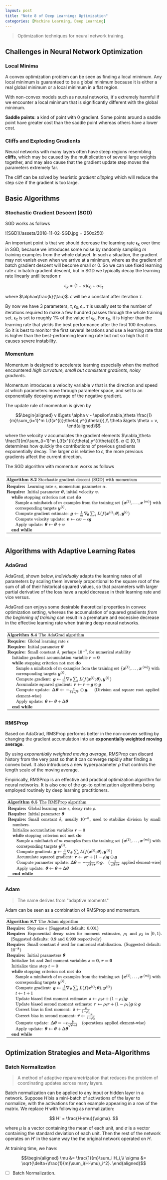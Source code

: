 ```yaml
---
layout: post
title: "Note 8 of Deep Learning: Optimization"
categories: [Machine Learning, Deep Learning]
---
```


> Optimization techniques for neural network training.

## Challenges in Neural Network Optimization

### Local Minima

A convex optimization problem can be seen as finding a local minimum. Any local minimum is guaranteed to be a global minimum because it is either a real global minimum or a local minimum in a flat region.

With non-convex models such as neural networks, it's extremely harmful if we encounter a local minimum that is significantly different with the global minimum.

**Saddle points**: a kind of point with 0 gradient. Some points around a saddle point have greater cost than the saddle point whereas others have a lower cost.

### Cliffs and Exploding Gradients

Neural networks with many layers often have steep regions resembling **cliffs**, which may be caused by the multiplication of several large weights together, and may also cause that the gradient update step moves the parameters extremely far.

The cliff can be solved by heuristic *gradient clipping* which will reduce the step size if the gradient is too large.

## Basic Algorithms

### Stochastic Gradient Descent (SGD)

SGD works as follows

![SGD](/assets/2018-11-02-SGD.jpg = 250x250)

An important point is that we should decrease the learning rate $\epsilon_k$ over time in SGD, because we introduces some noise by randomly sampling $m$ training examples from the whole dataset. In such a situation, the gradient may not vanish even when we arrive at a minimum, where as the gradient of batch gradient descent will become small or 0. So we can use fixed learning rate $\epsilon$ in batch gradient descent, but in SGD we typically decay the learning rate linearly until iteration $\tau$

$$
\epsilon_k = (1-\alpha)\epsilon_0 + \alpha\epsilon_\tau
$$

where $\alpha=\frac{k}{\tau}$. $\epsilon$ will be a constant after iteration $\tau$.

By now we have 3 parameters, $\tau, \epsilon_0, \epsilon_\tau$. $\tau$ is usually set to the number of iterations required to make a few hundred passes through the whole training set. $\epsilon_\tau$ is set to roughly 1% of the value of $\epsilon_0$. For $\epsilon_0$, it is higher than the learning rate that yields the best performance after the ﬁrst 100 iterations. So it is best to monitor the first several iterations and use a learning rate that is higher than the best-performing learning rate but not so high that it causes severe instability.

### Momentum

Momentum is designed to accelerate learning especially when the method encountered *high curvature, small but consistent gradients, noisy gradients*.

Momentum introduces a velocity variable $v$ that is the direction and speed at which parameters move through parameter space, and set to an exponentially decaying average of the negative gradient.

The update rule of momentum is given by

$$\begin{aligned}
v &\gets \alpha v - \epsilon\nabla_\theta \frac{1}{m}\sum_{i=1}^m L(f(x^{i)};\theta),y^{(\theta)}),\\
\theta &\gets \theta + v,
\end{aligned}$$

where the velocity $v$ accumulates the gradient elements $\nabla_\theta \frac{1}{m}\sum_{i=1}^m L(f(x^{i)};\theta),y^{(\theta)})$. $\alpha \in [0,1)$ determines how quickly the contributions of previous gradients exponentially decay. The larger $\alpha$ is relative to $\epsilon$, the more previous gradients affect the current direction.

The SGD algorithm with momentum works as follows

![SGD with Momentum](/assets/2018-11-02-momentum.jpg)

## Algorithms with Adaptive Learning Rates

### AdaGrad

AdaGrad, shown below, *individually* adapts the learning rates of all parameters by scaling them inversely proportional to the square root of the sum of all of their historical squared values, so that parameters with larger partial derivative of the loss have a rapid decrease in their learning rate and vice versus.

AdaGrad can enjoys some desirable theoretical properties in convex optimization setting, whereas the accumulation of squared gradients *from the beginning of training* can result in a premature and excessive decrease in the effective learning rate when training deep neural networks.

![AdaGrad](/assets/2018-11-02-AdaGrad.jpg)

### RMSProp

Based on AdaGrad, RMSProp performs better in the non-convex setting by changing the gradient accumulation into an **exponentially weighted moving average**.

By using *exponentially weighted moving average*, RMSProp can discard history from the very past so that it can converge rapidly after finding a convex bowl. It also introduces a new hyperparameter $\rho$ that controls the length scale of the moving average.

Empirically, RMSProp is an effective and practical optimization algorithm for neural networks. It is also one of the go-to optimization algorithms being employed routinely by deep learning practitioners.

![RMSProp](/assets/2018-11-02-RMSProp.jpg)

### Adam
> The name derives from "adaptive moments"

Adam can be seen as a combination of RMSProp and momentum.

![Adam](/assets/2018-11-02-Adam.jpg)

## Optimization Strategies and Meta-Algorithms

### Batch Normalization
> A method of adaptive reparametrization that reduces the problem of coordinating updates across many layers.

Batch normalization can be applied to any input or hidden layer in a network. Suppose $H$ bis a mini-batch of activations of the layer to normalize, with the activations for each example appearing in a row of the matrix. We replace $H$ with following as normalization:

$$
H' = \frac{H-\mu}{\sigma}.
$$

where $\mu$ is a vector containing the mean of each unit, and $\sigma$ is a vector containing the standard deviation of each unit. Then the rest of the network operates on $H'$ in the same way the the original network operated on $H$.

At training time, we have:

$$\begin{aligned}
\mu &= \frac{1}{m}\sum_i H_i,\\
\sigma &= \sqrt{\delta+\frac{1}{m}\sum_i(H-\mu)_i^2}.
\end{aligned}$$

* [ ] Batch Normalization.
